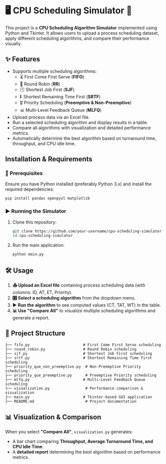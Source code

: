 # 🖥️ CPU Scheduling Simulator 🚀

This project is a **CPU Scheduling Algorithm Simulator** implemented using Python and Tkinter. It allows users to upload a process scheduling dataset, apply different scheduling algorithms, and compare their performance visually.

## ✨ Features
- Supports multiple scheduling algorithms:
  - ⏳ First Come First Serve (**FIFO**)
  - 🔄 Round Robin (**RR**)
  - 🕒 Shortest Job First (**SJF**)
  - ⏬ Shortest Remaining Time First (**SRTF**)
  - 🎖️ Priority Scheduling (**Preemptive & Non-Preemptive**)
  - 📊 Multi-Level Feedback Queue (**MLFQ**)
- Upload process data via an Excel file.
- Run a selected scheduling algorithm and display results in a table.
- Compare all algorithms with visualization and detailed performance metrics.
- Automatically determine the best algorithm based on turnaround time, throughput, and CPU idle time.

## Installation & Requirements
### 📌 Prerequisites
Ensure you have Python installed (preferably Python 3.x) and install the required dependencies:
```bash
pip install pandas openpyxl matplotlib
```

### ▶️ Running the Simulator
1. Clone this repository:
   ```bash
   git clone https://github.com/your-username/cpu-scheduling-simulator.git
   cd cpu-scheduling-simulator
   ```
2. Run the main application:
   ```bash
   python main.py
   ```

## 🛠️ Usage
1. **📤 Upload an Excel file** containing process scheduling data (with columns: ID, AT, ET, Priority).
2. **🎛️ Select a scheduling algorithm** from the dropdown menu.
3. **▶️ Run the algorithm** to see computed values (CT, TAT, WT) in the table.
4. **📊 Use "Compare All"** to visualize multiple scheduling algorithms and generate a report.

## 📁 Project Structure
```
├── fifo.py                        # First Come First Serve scheduling
├── round_robin.py                 # Round Robin scheduling
├── sjf.py                         # Shortest Job First scheduling
├── srtf.py                        # Shortest Remaining Time First scheduling
├── priority_que_non_preemptive.py  # Non-Preemptive Priority scheduling
├── priority_que_preemptive.py      # Preemptive Priority scheduling
├── mlfq.py                        # Multi-Level Feedback Queue scheduling
├── visualization.py                # Performance comparison & visualization
├── main.py                        # Tkinter-based GUI application
├── README.md                       # Project documentation
```

## 📊 Visualization & Comparison
When you select **"Compare All"**, `visualization.py` generates:
- A bar chart comparing **Throughput, Average Turnaround Time, and CPU Idle Time**.
- A **detailed report** determining the best algorithm based on performance metrics.
